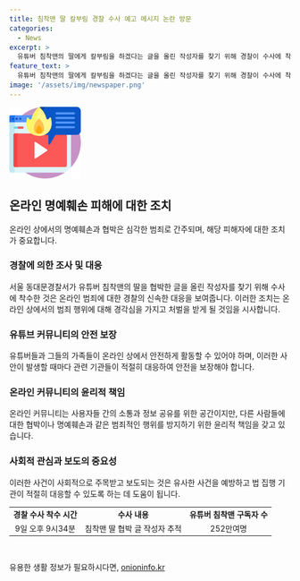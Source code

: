 ```yaml
---
title: 침착맨 딸 칼부림 경찰 수사 예고 메시지 논란 방문
categories:
  - News
excerpt: >
  유튜버 침착맨의 딸에게 칼부림을 하겠다는 글을 올린 작성자를 찾기 위해 경찰이 수사에 착수했다. 서울 동대문경찰서는 해당 글을 올린 게시자를 추적 중이며, 112신고가 접수되어 글 작성자의 신원을 특정하기 위한 수사가 진행 중이다. 침착맨은 웹툰 작가 이씨의 유튜브 채널으로, 구독자 수는 252만여명에 이른다.
feature_text: >
  유튜버 침착맨의 딸에게 칼부림을 하겠다는 글을 올린 작성자를 찾기 위해 경찰이 수사에 착수했다. 서울 동대문경찰서는 해당 글을 올린 게시자를 추적 중이며, 112신고가 접수되어 글 작성자의 신원을 특정하기 위한 수사가 진행 중이다. 침착맨은 웹툰 작가 이씨의 유튜브 채널으로, 구독자 수는 252만여명에 이른다.
image: '/assets/img/newspaper.png'
---
```


<p><img src="/assets/img/news.png" alt="rentncar 속보" /></p>

<h2 data-ke-size="size26">온라인 명예훼손 피해에 대한 조치</h2>

<p data-ke-size="size16">온라인 상에서의 명예훼손과 협박은 심각한 범죄로 간주되며, 해당 피해자에 대한 조치가 중요합니다.</p>

<h3>경찰에 의한 조사 및 대응</h3>

<p data-ke-size="size16">서울 동대문경찰서가 유튜버 침착맨의 딸을 협박한 글을 올린 작성자를 찾기 위해 수사에 착수한 것은 온라인 범죄에 대한 경찰의 신속한 대응을 보여줍니다. 이러한 조치는 온라인 상에서의 범죄 행위에 대해 경각심을 가지고 처벌을 받게 될 것임을 시사합니다.</p>

<h3>유튜브 커뮤니티의 안전 보장</h3>

<p data-ke-size="size16">유튜버들과 그들의 가족들이 온라인 상에서 안전하게 활동할 수 있어야 하며, 이러한 사안이 발생할 때마다 관련 기관들이 적절히 대응하여 안전을 보장해야 합니다.</p>

<h3>온라인 커뮤니티의 윤리적 책임</h3>

<p data-ke-size="size16">온라인 커뮤니티는 사용자들 간의 소통과 정보 공유를 위한 공간이지만, 다른 사람들에 대한 협박이나 명예훼손과 같은 범죄적인 행위를 방지하기 위한 윤리적 책임을 갖고 있습니다.</p>

<h3>사회적 관심과 보도의 중요성</h3>

<p data-ke-size="size16">이러한 사건이 사회적으로 주목받고 보도되는 것은 유사한 사건을 예방하고 법 집행 기관이 적절히 대응할 수 있도록 하는 데 도움이 됩니다.</p>

<table>
    <tbody>
        <tr>
            <td style="text-align: center; height: 17px;"><b>경찰 수사 착수 시간</b></td>
            <td style="text-align: center; height: 17px;"><b>수사 내용</b></td>
            <td style="text-align: center; height: 17px;"><b>유튜버 침착맨 구독자 수</b></td>
        </tr>
        <tr>
            <td style="text-align: center; height: 17px;">9일 오후 9시34분</td>
            <td style="text-align: center; height: 17px;">침착맨 딸 협박 글 작성자 추적</td>
            <td style="text-align: center; height: 17px;">252만여명</td>
        </tr>
    </tbody>
</table>

<p data-ke-size="size16">&nbsp;</p>
유용한 생활 정보가 필요하시다면, <a href="https://onioninfo.kr" rel="dofollow">onioninfo.kr</a>


